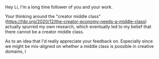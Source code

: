 Hey Li, I'm a long time follower of you and your work. 

Your thinking around the "creator middle class" (https://hbr.org/2020/12/the-creator-economy-needs-a-middle-class) actually spurred my own research, which eventually led to my belief that there cannot be a creator middle class.

As to an idea that I'd really appreciate your feedback on. Especially since we might be mis-aligned on whether a middle class is possible in creative domains, I